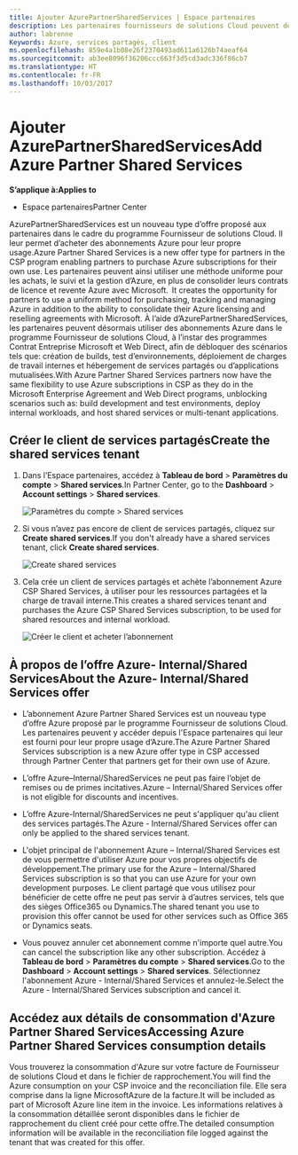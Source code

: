 ```yaml
---
title: Ajouter AzurePartnerSharedServices | Espace partenaires
description: Les partenaires fournisseurs de solutions Cloud peuvent désormais acheter des abonnements Azure pour leur propre usage.
author: labrenne
Keywords: Azure, services partagés, client
ms.openlocfilehash: 859e4a1b08e26f2370493ad611a6126b74aeaf64
ms.sourcegitcommit: ab3ee8096f36206ccc663f3d5cd3adc336f86cb7
ms.translationtype: HT
ms.contentlocale: fr-FR
ms.lasthandoff: 10/03/2017
---
```

# <a name="add-azure-partner-shared-services"></a><span data-ttu-id="6744e-104">Ajouter AzurePartnerSharedServices</span><span class="sxs-lookup"><span data-stu-id="6744e-104">Add Azure Partner Shared Services</span></span>

**<span data-ttu-id="6744e-105">S’applique à:</span><span class="sxs-lookup"><span data-stu-id="6744e-105">Applies to</span></span>**

-  <span data-ttu-id="6744e-106">Espace partenaires</span><span class="sxs-lookup"><span data-stu-id="6744e-106">Partner Center</span></span>

<span data-ttu-id="6744e-107">AzurePartnerSharedServices est un nouveau type d’offre proposé aux partenaires dans le cadre du programme Fournisseur de solutions Cloud. Il leur permet d’acheter des abonnements Azure pour leur propre usage.</span><span class="sxs-lookup"><span data-stu-id="6744e-107">Azure Partner Shared Services is a new offer type for partners in the CSP program enabling partners to purchase Azure subscriptions for their own use.</span></span><span data-ttu-id="6744e-108"> Les partenaires peuvent ainsi utiliser une méthode uniforme pour les achats, le suivi et la gestion d’Azure, en plus de consolider leurs contrats de licence et revente Azure avec Microsoft.</span><span class="sxs-lookup"><span data-stu-id="6744e-108">  It creates the opportunity for partners to use a uniform method for purchasing, tracking and managing Azure in addition to the ability to consolidate their Azure licensing and reselling agreements with Microsoft.</span></span> <span data-ttu-id="6744e-109">À l’aide d’AzurePartnerSharedServices, les partenaires peuvent désormais utiliser des abonnements Azure dans le programme Fournisseur de solutions Cloud, à l’instar des programmes Contrat Entreprise Microsoft et Web Direct, afin de débloquer des scénarios tels que: création de builds, test d’environnements, déploiement de charges de travail internes et hébergement de services partagés ou d’applications mutualisées.</span><span class="sxs-lookup"><span data-stu-id="6744e-109">With Azure Partner Shared Services partners now have the same flexibility to use Azure subscriptions in CSP as they do in the Microsoft Enterprise Agreement and Web Direct programs, unblocking scenarios such as:  build development and test environments, deploy internal workloads, and host shared services or multi-tenant applications.</span></span>  

## <a name="create-the-shared-services-tenant"></a><span data-ttu-id="6744e-110">Créer le client de services partagés</span><span class="sxs-lookup"><span data-stu-id="6744e-110">Create the shared services tenant</span></span>

1. <span data-ttu-id="6744e-111">Dans l’Espace partenaires, accédez à **Tableau de bord** > **Paramètres du compte** > **Shared services**.</span><span class="sxs-lookup"><span data-stu-id="6744e-111">In Partner Center, go to the **Dashboard** > **Account settings** > **Shared services**.</span></span>

    ![**Paramètres du compte** > **Shared services**](images/sharedservices2.png)

2. <span data-ttu-id="6744e-113">Si vous n’avez pas encore de client de services partagés, cliquez sur **Create shared services**.</span><span class="sxs-lookup"><span data-stu-id="6744e-113">If you don't already have a shared services tenant, click **Create shared services**.</span></span>

    ![Create shared services](images/sharedservices3.png)

3. <span data-ttu-id="6744e-115">Cela crée un client de services partagés et achète l’abonnement Azure CSP Shared Services, à utiliser pour les ressources partagées et la charge de travail interne.</span><span class="sxs-lookup"><span data-stu-id="6744e-115">This creates a shared services tenant and purchases the Azure CSP Shared Services subscription, to be used for shared resources and internal workload.</span></span>

    ![Créer le client et acheter l’abonnement](images/sharedservices5.png)

## <a name="about-the-azure--internalshared-services-offer"></a><span data-ttu-id="6744e-117">À propos de l’offre Azure- Internal/Shared Services</span><span class="sxs-lookup"><span data-stu-id="6744e-117">About the Azure- Internal/Shared Services offer</span></span>

- <span data-ttu-id="6744e-118">L’abonnement Azure Partner Shared Services est un nouveau type d’offre Azure proposé par le programme Fournisseur de solutions Cloud. Les partenaires peuvent y accéder depuis l'Espace partenaires qui leur est fourni pour leur propre usage d’Azure.</span><span class="sxs-lookup"><span data-stu-id="6744e-118">The Azure Partner Shared Services subscription is a new Azure offer type in CSP accessed through Partner Center that partners get for their own use of Azure.</span></span> 

- <span data-ttu-id="6744e-119">L’offre Azure–Internal/SharedServices ne peut pas faire l’objet de remises ou de primes incitatives.</span><span class="sxs-lookup"><span data-stu-id="6744e-119">Azure – Internal/Shared Services offer is not eligible for discounts and incentives.</span></span>

- <span data-ttu-id="6744e-120">L’offre Azure-Internal/SharedServices ne peut s'appliquer qu'au client des services partagés.</span><span class="sxs-lookup"><span data-stu-id="6744e-120">The Azure - Internal/Shared Services offer can only be applied to the shared services tenant.</span></span>

- <span data-ttu-id="6744e-121">L'objet principal de l'abonnement Azure – Internal/Shared Services est de vous permettre d'utiliser Azure pour vos propres objectifs de développement.</span><span class="sxs-lookup"><span data-stu-id="6744e-121">The primary use for the Azure – Internal/Shared Services subscription is so that you can use Azure for your own development purposes.</span></span> <span data-ttu-id="6744e-122">Le client partagé que vous utilisez pour bénéficier de cette offre ne peut pas servir à d’autres services, tels que des sièges Office365 ou Dynamics.</span><span class="sxs-lookup"><span data-stu-id="6744e-122">The shared tenant you use to provision this offer cannot be used for other services such as Office 365 or Dynamics seats.</span></span> 

- <span data-ttu-id="6744e-123">Vous pouvez annuler cet abonnement comme n'importe quel autre.</span><span class="sxs-lookup"><span data-stu-id="6744e-123">You can cancel the subscription like any other subscription.</span></span> <span data-ttu-id="6744e-124">Accédez à **Tableau de bord** > **Paramètres du compte** > **Shared services**.</span><span class="sxs-lookup"><span data-stu-id="6744e-124">Go to the **Dashboard** > **Account settings** > **Shared services**.</span></span> <span data-ttu-id="6744e-125">Sélectionnez l'abonnement Azure - Internal/Shared Services et annulez-le.</span><span class="sxs-lookup"><span data-stu-id="6744e-125">Select the Azure - Internal/Shared Services subscription and cancel it.</span></span>

## <a name="accessing-azure-partner-shared-services-consumption-details"></a><span data-ttu-id="6744e-126">Accédez aux détails de consommation d'Azure Partner Shared Services</span><span class="sxs-lookup"><span data-stu-id="6744e-126">Accessing Azure Partner Shared Services consumption details</span></span>

<span data-ttu-id="6744e-127">Vous trouverez la consommation d'Azure sur votre facture de Fournisseur de solutions Cloud et dans le fichier de rapprochement.</span><span class="sxs-lookup"><span data-stu-id="6744e-127">You will find the Azure consumption on your CSP invoice and the reconciliation file.</span></span> <span data-ttu-id="6744e-128">Elle sera comprise dans la ligne MicrosoftAzure de la facture.</span><span class="sxs-lookup"><span data-stu-id="6744e-128">It will be included as part of Microsoft Azure line item in the invoice.</span></span> <span data-ttu-id="6744e-129">Les informations relatives à la consommation détaillée seront disponibles dans le fichier de rapprochement du client créé pour cette offre.</span><span class="sxs-lookup"><span data-stu-id="6744e-129">The detailed consumption information will be available in the reconciliation file logged against the tenant that was created for this offer.</span></span> 

 



